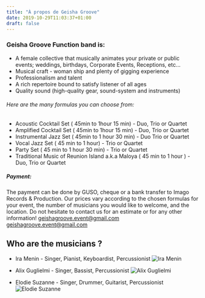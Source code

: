 ```yaml
---
title: "À propos de Geisha Groove"
date: 2019-10-29T11:03:37+01:00
draft: false
---
```

### Geisha Groove Function band is:
  
* A female collective that musically animates your private or public events; weddings, birthdays, Corporate Events, Receptions, etc…
* Musical craft - woman ship and plenty of gigging experience
* Professionalism and talent
*  A rich repertoire bound to satisfy listener of all ages 
* Quality sound (high-quality gear, sound-system and instruments)



###### Here are the many formulas you can choose from: 

* Acoustic Cocktail Set ( 45min to 1hour 15 min) - Duo, Trio or Quartet
* Amplified Cocktail Set ( 45min to 1hour 15 min) - Duo, Trio or Quartet
* Instrumental Jazz Set ( 45min to 1 hour 30 min) - Duo Trio or Quartet
* Vocal Jazz Set ( 45 min to 1 hour) - Trio or Quartet
* Party Set ( 45 min to 1 hour 30 min) - Trio or Quartet
* Traditional Music of Reunion Island a.k.a Maloya ( 45 min to 1 hour ) - Duo, Trio or Quartet

##### Payment: 

The payment can be done by GUSO, cheque or a bank transfer to Imago Records & Production. Our prices vary according to the chosen formulas for your event, the number of musicians you would like to welcome, and the location.
Do not hesitate to contact us for an estimate or for any other information!
geishagroove.event@gmail.com [geishagroove.event@gmail.com](mailto:geishagroove.event@gmail.com)

## Who are the musicians ?

* Ira Menin - Singer, Pianist, Keyboardist, Percussionist
![Ira Menin](/img/ira.jpg)

* Alix Guglielmi - Singer, Bassist, Percussionist
![Alix Guglielmi](/img/alix.jpg)

* Elodie Suzanne - Singer, Drummer, Guitarist, Percussionist
![Elodie Suzanne](/img/elo.jpg)
